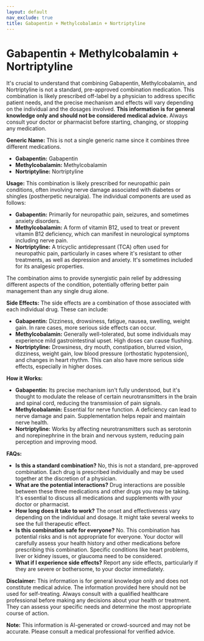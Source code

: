```yaml
---
layout: default
nav_exclude: true
title: Gabapentin + Methylcobalamin + Nortriptyline
---
```


# Gabapentin + Methylcobalamin + Nortriptyline

It's crucial to understand that combining Gabapentin, Methylcobalamin, and Nortriptyline is not a standard, pre-approved combination medication.  This combination is likely prescribed off-label by a physician to address specific patient needs, and the precise mechanism and effects will vary depending on the individual and the dosages involved.  **This information is for general knowledge only and should not be considered medical advice.**  Always consult your doctor or pharmacist before starting, changing, or stopping any medication.


**Generic Name:**  This is not a single generic name since it combines three different medications.

* **Gabapentin:** Gabapentin
* **Methylcobalamin:** Methylcobalamin
* **Nortriptyline:** Nortriptyline


**Usage:** This combination is likely prescribed for neuropathic pain conditions, often involving nerve damage associated with diabetes or shingles (postherpetic neuralgia).  The individual components are used as follows:

* **Gabapentin:** Primarily for neuropathic pain, seizures, and sometimes anxiety disorders.
* **Methylcobalamin:**  A form of vitamin B12, used to treat or prevent vitamin B12 deficiency, which can manifest in neurological symptoms including nerve pain.
* **Nortriptyline:** A tricyclic antidepressant (TCA) often used for neuropathic pain, particularly in cases where it's resistant to other treatments, as well as depression and anxiety.  It's sometimes included for its analgesic properties.

The combination aims to provide synergistic pain relief by addressing different aspects of the condition, potentially offering better pain management than any single drug alone.


**Side Effects:**  The side effects are a combination of those associated with each individual drug. These can include:

* **Gabapentin:** Dizziness, drowsiness, fatigue, nausea, swelling, weight gain.  In rare cases, more serious side effects can occur.
* **Methylcobalamin:** Generally well-tolerated, but some individuals may experience mild gastrointestinal upset.  High doses can cause flushing.
* **Nortriptyline:** Drowsiness, dry mouth, constipation, blurred vision, dizziness, weight gain, low blood pressure (orthostatic hypotension), and changes in heart rhythm.  This can also have more serious side effects, especially in higher doses.


**How it Works:**

* **Gabapentin:**  Its precise mechanism isn't fully understood, but it's thought to modulate the release of certain neurotransmitters in the brain and spinal cord, reducing the transmission of pain signals.
* **Methylcobalamin:**  Essential for nerve function.  A deficiency can lead to nerve damage and pain. Supplementation helps repair and maintain nerve health.
* **Nortriptyline:** Works by affecting neurotransmitters such as serotonin and norepinephrine in the brain and nervous system, reducing pain perception and improving mood.


**FAQs:**

* **Is this a standard combination?** No, this is not a standard, pre-approved combination.  Each drug is prescribed individually and may be used together at the discretion of a physician.
* **What are the potential interactions?**  Drug interactions are possible between these three medications and other drugs you may be taking.  It's essential to discuss all medications and supplements with your doctor or pharmacist.
* **How long does it take to work?** The onset and effectiveness vary depending on the individual and dosage.  It might take several weeks to see the full therapeutic effect.
* **Is this combination safe for everyone?** No.  This combination has potential risks and is not appropriate for everyone.  Your doctor will carefully assess your health history and other medications before prescribing this combination.  Specific conditions like heart problems, liver or kidney issues, or glaucoma need to be considered.
* **What if I experience side effects?**  Report any side effects, particularly if they are severe or bothersome, to your doctor immediately.


**Disclaimer:** This information is for general knowledge only and does not constitute medical advice.  The information provided here should not be used for self-treating. Always consult with a qualified healthcare professional before making any decisions about your health or treatment. They can assess your specific needs and determine the most appropriate course of action.


**Note:** This information is AI-generated or crowd-sourced and may not be accurate. Please consult a medical professional for verified advice.